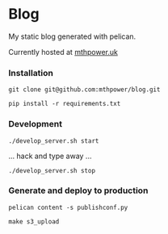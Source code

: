 Blog
====

My static blog generated with pelican.

Currently hosted at [mthpower.uk](http://mthpower.uk)

### Installation

`git clone git@github.com:mthpower/blog.git`

`pip install -r requirements.txt`

### Development

`./develop_server.sh start`

... hack and type away ...

`./develop_server.sh stop`

### Generate and deploy to production

`pelican content -s publishconf.py`

`make s3_upload`
